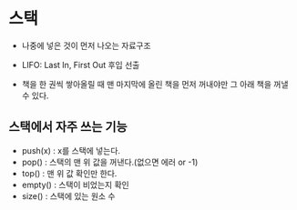 # 스택
 - 나중에 넣은 것이 먼저 나오는 자료구조
 - LIFO: Last In, First Out 후입 선출

 - 책을 한 권씩 쌓아올릴 때 맨 마지막에 올린 책을 먼저 꺼내야만 그 아래 책을 꺼낼 수 있다.

## 스택에서 자주 쓰는 기능
 - push(x) : x를 스택에 넣는다.
 - pop() : 스택의 맨 위 값을 꺼낸다.(없으면 에러 or -1)
 - top() : 맨 위 값 확인만 한다.
 - empty() : 스택이 비었는지 확인
 - size() : 스택에 있는 원소 수